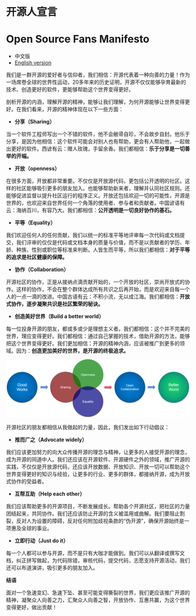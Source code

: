# 开源人宣言
# Open Source Fans Manifesto

* 中文版
* [English version](README_en.md)

我们是一群开源的爱好者与信仰者，我们相信：开源代表着一种向善的力量！作为一场席卷全球的世界性运动，20多年来的历史证明，开源不仅仅能够孕育最新的技术、创造更好的软件，更能够帮助这个世界变得更好。

剖析开源的内涵，理解开源的精神，能够让我们理解，为何开源能够让世界变得更好。在我们看来，开源的精神体现在以下一些方面：

* **分享（Sharing）**

当一个软件工程师写出一个不错的软件，他不会敝帚自珍，不会故步自封。他乐于分享，是因为他相信：这个软件可能会对别人也有帮助，更会有人帮助他，一起做出更好的软件。西谚有云：赠人玫瑰，手留余香。我们都相信：**乐于分享是一切善举的开端。**

* **开放（openness）**

在很多方面，开放都非常重要。不仅仅是开放源代码，更包括公开透明的社区。这样的社区能够吸引更多的朋友加入。也能够帮助新来者，理解并认同社区规则。还能够促进监督以提升社区运行的程序正义。开放还包括欢迎一切的可能性，开源是世界的，也欢迎来自世界任何一个角落的使用者、参与者和贡献者。中国谚语有云：海纳百川，有容乃大。我们都相信：**公开透明是一切良好协作的基石。**

* **平等（Equality）**

我们欢迎任何人的任何贡献，我们以统一的标准平等地评审每一次代码或文档提交，我们评审的仅仅是代码或文档本身的质量与价值，而不是以贡献者的学历、年龄、种族、性别或职位等标准来判断。人皆生而平等，所以我们都相信：**对于平等的追求是社区健康的保障。**

* **协作（Collaboration）**

开源社区的协作，正是从接纳点滴贡献开始的，一个开放的社区，崇尚开放式的协作。这样的协作，不会在整个群体达成所有共识之后再开始，而是欢迎来自每一个人的一点一滴的改进。中国古语有云：不积小流，无以成江海。我们都相信：**开放式协作，逐步凝聚共识是社区繁荣的秘诀。**

* **创造美好世界（Build a better world）**

每一位投身开源的朋友，都或多或少是理想主义者。我们都相信：这个并不完美的世界，理应变得更好。我们都相信：通过自己掌握的技术，借助开源的方法，能够把这个世界变得更好。我们更加相信：开源的精神内涵，应该被推广到更多的领域。因为：**创造更加美好的世界，是开源的终极追求。**

![](oss.png)

开源社区的朋友都相信从我做起的力量，因此，我们发出如下行动倡议：

* **推而广之（Advocate widely）**

我们应该更加努力的向大众传播开源的理念与精神，让更多的人接受开源的理念，成为开源的同道中人。我们还应该在开源软件、开源硬件之外的领域，推广开源的实践，不仅仅是开放源代码，还应该开放数据、开放知识、开放一切可以帮助这个世界变得更好的知识与经验，让更多的行业、更多的群体，都接纳开源，成为开放式协作的受益者。

* **互帮互助（Help each other）**

我们应该帮助更多的开源项目，不断发展成长。帮助各个开源社区，把社区的力量团结起来，共同协作。我们还应该防止开源的含义被滥用或曲解。我们要阻止割裂，反对人为设置的障碍，反对任何附加歧视条款的“伪开源”，确保开源始终是一项惠及全球的事业。

* **立即行动（Just do it）**

每一个人都可以参与开源，而不是只有大咖才能做到。我们可以从翻译或撰写文档，纠正拼写做起，为代码除错，审核代码，提交代码，志愿支持开源活动，我们还可以布道演讲，吸引更多的朋友加入。

**结语**

面对一个急速变幻、急速下坠、甚至可能变得撕裂的世界，我们更应该推广开源的精神，凝聚众人向善之力，汇聚众人向善之智，开放协作、互惠共赢，为这个世界变得更好，做出贡献！
